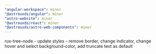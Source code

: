 ```yaml
---
"angular-workspace": minor
"@astrouxds/angular": minor
"astro-website": minor
"@astrouxds/react": minor
"@astrouxds/astro-web-components": minor
---
```


rux-tree-node - update styles - remove border, change indicator, change hover and select background-color, add truncate text as default
